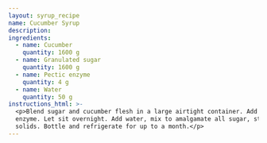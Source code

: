 ```yaml
---
layout: syrup_recipe
name: Cucumber Syrup
description:
ingredients:
  - name: Cucumber
    quantity: 1600 g
  - name: Granulated sugar
    quantity: 1600 g
  - name: Pectic enzyme
    quantity: 4 g
  - name: Water
    quantity: 50 g
instructions_html: >-
  <p>Blend sugar and cucumber flesh in a large airtight container. Add pectin
  enzyme. Let sit overnight. Add water, mix to amalgamate all sugar, strain
  solids. Bottle and refrigerate for up to a month.</p>
---
```



